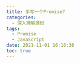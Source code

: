 ```yaml
---
title: 手写一个Promise?
categories:
  - 深入理解源码
tags:
  - Promise
  - JavaScript
date: 2021-11-01 16:18:38
toc: true
---
```

